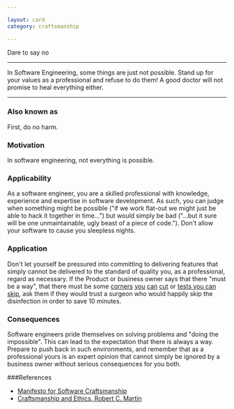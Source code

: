 ```yaml
---

layout: card
category: craftsmanship

---
```


Dare to say no

---

In Software Engineering, some things are just not possible. Stand up for your
values as a professional and refuse to do them! A good doctor will not promise
to heal everything either.

---

### Also known as

First, do no harm.

### Motivation

In software engineering, not everything is possible.

### Applicability

As a software engineer, you are a skilled professional with knowledge, experience and expertise in software development. As such, you can judge when something might be possible ("if we work flat-out we might just be able to hack it together in time...") but would simply be bad ("...but it sure will be one unmaintainable, ugly beast of a piece of code."). Don't allow your software to cause you sleepless nights.

### Application

Don't let yourself be pressured into committing to delivering features that simply cannot be delivered to the standard of quality you, as a professional, regard as necessary. If the Product or business owner says that there "must be a way", that there must be some [corners](clean-build) [you](dry-principle) [can](code-review) [cut](boy-scout-rule) or [tests you can skip](test-everything), ask them if they would trust a surgeon who would happily skip the disinfection in order to save 10 minutes.

### Consequences

Software engineers pride themselves on solving problems and "doing the impossible". This can lead to the expectation that there is always a way. Prepare to push back in such environments, and remember that as a professional yours is an expert opinion that cannot simply be ignored by a business owner without serious consequences for you both.

###References

* [Manifesto for Software Craftsmanship](http://manifesto.softwarecraftsmanship.org/)
* [Craftsmanship and Ethics, Robert C. Martin](http://www.infoq.com/presentations/craftsmanship-ethics)


